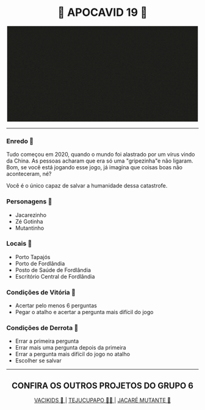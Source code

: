 <h1 align="center">🦠 APOCAVID 19 🦠 </h1> 

<p align="center">
  <img src="APOCAVID.gif">
</p>

***
### Enredo 📖
Tudo começou em 2020, quando o mundo foi alastrado por um vírus vindo da China. As pessoas acharam que era só uma "gripezinha"e não ligaram. Bom, se você está jogando esse jogo, já imagina que coisas boas não aconteceram, né? 

Você é o único capaz de salvar a humanidade dessa catastrofe. 

### Personagens 🐊

- Jacarezinho
- Zé Gotinha
- Mutantinho

### Locais 📍

- Porto Tapajós
- Porto de Fordlândia
- Posto de Saúde de Fordlândia
- Escritório Central de Fordlândia

### Condições de Vitória 👑

- Acertar pelo menos 6 perguntas
- Pegar o atalho e acertar a pergunta mais difícil do jogo

### Condições de Derrota 👹

- Errar a primeira pergunta
- Errar mais uma pergunta depois da primeira
- Errar a pergunta mais difícil do jogo no atalho
- Escolher se salvar
***
<h2 align="center">CONFIRA OS OUTROS PROJETOS DO GRUPO 6</h1> 
<p align="center">
  <a href="https://github.com/D20go/JogoResilia"> VACIKIDS 💉 </a> |
  <a href="https://github.com/serenozin/JogoResilia"> TEJUCUPAPO 👵🤳 </a> |
  <a href="https://github.com/tsffarias/JogoResilia"> JACARÉ MUTANTE 🐊 </a>
</p>

